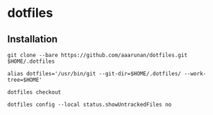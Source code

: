 # dotfiles

## Installation
```git clone --bare https://github.com/aaarunan/dotfiles.git $HOME/.dotfiles```

```alias dotfiles='/usr/bin/git --git-dir=$HOME/.dotfiles/ --work-tree=$HOME'```

```dotfiles checkout```

```dotfiles config --local status.showUntrackedFiles no```
